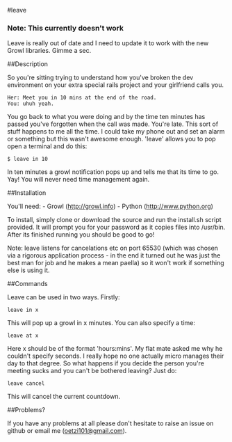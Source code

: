 #leave

### Note: This currently doesn't work

Leave is really out of date and I need to update it to work with the new Growl libraries. Gimme a sec.

##Description

So you're sitting trying to understand how you've broken the dev environment on your extra special rails project and your girlfriend calls you.

	Her: Meet you in 10 mins at the end of the road.
	You: uhuh yeah.
	
You go back to what you were doing and by the time ten minutes has passed you've forgotten when the call was made. You're late.
This sort of stuff happens to me all the time. I could take my phone out and set an alarm or something but this wasn't awesome
enough. 'leave' allows you to pop open a terminal and do this:

	$ leave in 10
	
In ten minutes a growl notification pops up and tells me that its time to go. Yay! You will never need time management again.

##Installation

You'll need:
	- Growl (http://growl.info)
	- Python (http://www.python.org)

To install, simply clone or download the source and run the install.sh script provided. It will prompt you for your password as it
copies files into /usr/bin. After its finished running you should be good to go!

Note: leave listens for cancelations etc on port 65530 (which was chosen via a rigorous application process - in the end it turned
out he was just the best man for job and he makes a mean paella) so it won't work if something else is using it.

##Commands

Leave can be used in two ways. Firstly:

	leave in x
	
This will pop up a growl in x minutes. You can also specify a time:

	leave at x
	
Here x should be of the format 'hours:mins'. My flat mate asked me why he couldn't specify seconds. I really hope no one actually
micro manages their day to that degree. So what happens if you decide the person you're meeting sucks and you can't be bothered
leaving? Just do:

	leave cancel
	
This will cancel the current countdown.

##Problems?

If you have any problems at all please don't hesitate to raise an issue on github or email me (oetzi101@gmail.com).	